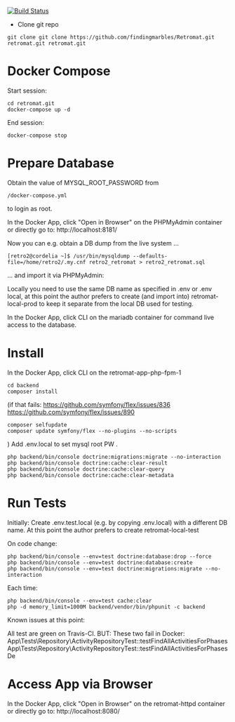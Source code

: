 [![Build Status](https://travis-ci.org/findingmarbles/Retromat.svg?branch=master)](https://travis-ci.org/findingmarbles/Retromat)

* Clone git repo
```
git clone git clone https://github.com/findingmarbles/Retromat.git retromat.git retromat.git
```


# Docker Compose
Start session:
```
cd retromat.git
docker-compose up -d
```
End session:
```
docker-compose stop
```

# Prepare Database
Obtain the value of MYSQL_ROOT_PASSWORD from
```
/docker-compose.yml
```
to login as root.

In the Docker App, click "Open in Browser" on the PHPMyAdmin container or directly go to:
http://localhost:8181/

Now you can e.g. obtain a DB dump from the live system ...
```
[retro2@cordelia ~]$ /usr/bin/mysqldump --defaults-file=/home/retro2/.my.cnf retro2_retromat > retro2_retromat.sql
```
... and import it via PHPMyAdmin:

Locally you need to use the same DB name as specified in 
.env or .env local, at this point the author prefers to create (and import into)
retromat-local-prod to keep it separate from the local DB used for testing.

In the Docker App, click CLI on the mariadb container for command live access to the database.

# Install
In the Docker App, click CLI on the retromat-app-php-fpm-1
```
cd backend
composer install
```
(if that fails:
https://github.com/symfony/flex/issues/836
https://github.com/symfony/flex/issues/890
```
composer selfupdate
composer update symfony/flex --no-plugins --no-scripts
```
)
Add .env.local to set mysql root PW .
```
php backend/bin/console doctrine:migrations:migrate --no-interaction
php backend/bin/console doctrine:cache:clear-result
php backend/bin/console doctrine:cache:clear-query
php backend/bin/console doctrine:cache:clear-metadata
```

# Run Tests
Initially:
Create .env.test.local (e.g. by copying .env.local) with a different DB name. 
At this point the author prefers to create retromat-local-test

On code change:
```
php backend/bin/console --env=test doctrine:database:drop --force
php backend/bin/console --env=test doctrine:database:create
php backend/bin/console --env=test doctrine:migrations:migrate --no-interaction
```
Each time:
```
php backend/bin/console --env=test cache:clear
php -d memory_limit=1000M backend/vendor/bin/phpunit -c backend
```

Known issues at this point:

All test are green on Travis-CI.
BUT:
These two fail in Docker:
App\Tests\Repository\ActivityRepositoryTest::testFindAllActivitiesForPhases
App\Tests\Repository\ActivityRepositoryTest::testFindAllActivitiesForPhasesDe

# Access App via Browser
In the Docker App, click "Open in Browser" on the retromat-httpd container or directly go to:
http://localhost:8080/
